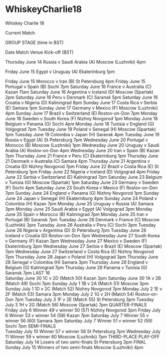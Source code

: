 # WhiskeyCharlie18
Whiskey Charlie 18

Current Match




GROUP STAGE		(time in BST) 	

Date	              Match	                              Venue	              Kick-off (BST)

Thursday June 14	  Russia v Saudi Arabia (A)	          Moscow (Luzhniki)	  4pm

Friday June 15	    Egypt v Uruguay (A)	                Ekaterinburg	      1pm

Friday June 15	    Morocco v Iran (B)	 St Petersburg	 4pm
Friday June 15	    Portugal v Spain (B)	 Sochi	 7pm
Saturday June 16	  France v Australia (C)	 Kazan	 11am
Saturday June 16	  Argentina v Iceland (D)	 Moscow (Spartak)	 2pm
Saturday June 16	 Peru v Denmark (C)	 Saransk	 5pm
Saturday June 16	 Croatia v Nigeria (D)	 Kaliningrad	 8pm
Sunday June 17	 Costa Rica v Serbia (E)	 Samara	 1pm
Sunday June 17	 Germany v Mexico (F)	 Moscow (Luzhniki)	 4pm
Sunday June 17	 Brazil v Switzerland (E)	 Rostov-on-Don	 7pm
Monday June 18	 Sweden v South Korea (F)	 Nizhny Novgorod	 1pm
Monday June 18	 Belgium v Panama (G)	 Sochi	 4pm
Monday June 18	 Tunisia v England (G)	 Volgograd	 7pm
Tuesday June 19	 Poland v Senegal (H)	 Moscow (Spartak)	 1pm
Tuesday June 19	 Colombia v Japan (H)	 Saransk	 4pm
Tuesday June 19	 Russia v Egypt (A)	 St Petersburg	 7pm
Wednesday June 20	 Portugal v Morocco (B)	 Moscow (Luzhniki)	 1pm
Wednesday June 20	 Uruguay v Saudi Arabia (A)	 Rostov-on-Don	 4pm
Wednesday June 20	 Iran v Spain (B)	 Kazan	 7pm
Thursday June 21	 France v Peru (C)	 Ekaterinburg	 1pm
Thursday June 21	 Denmark v Australia (C)	 Samara	 4pm
Thursday June 21	 Argentina v Croatia (D)	 Nizhny Novgorod	 7pm
Friday June 22	 Brazil v Costa Rica (E)	 St Petersburg	 1pm
Friday June 22	 Nigeria v Iceland (D)	 Volgograd	 4pm
Friday June 22	 Serbia v Switzerland (E)	 Kaliningrad	 7pm
Saturday June 23	 Belgium v Tunisia (G)	 Moscow (Spartak)	 1pm
Saturday June 23	 Germany v Sweden (F)	 Sochi	 4pm
Saturday June 23	 South Korea v Mexico (F)	 Rostov-on-Don	 7pm
Sunday June 24	 England v Panama (G)	 Nizhny Novgorod	 1pm
Sunday June 24	 Japan v Senegal (H)	 Ekaterinburg	 4pm
Sunday June 24	 Poland v Colombia (H)	 Kazan	 7pm
Monday June 25	 Uruguay v Russia (A)	 Samara	 3pm
Monday June 25	 Saudi Arabia v Egypt (A)	 Volgograd	 3pm
Monday June 25	 Spain v Morocco (B)	 Kaliningrad	 7pm
Monday June 25	 Iran v Portugal (B)	 Saransk	 7pm
Tuesday June 26	 Denmark v France (C)	 Moscow (Luzhniki)	 3pm
Tuesday June 26	 Australia v Peru (C)	 Sochi	 3pm
Tuesday June 26	 Nigeria v Argentina (D)	 St Petersburg	 7pm
Tuesday June 26	 Iceland v Croatia (D)	 Rostov-on-Don	 7pm
Wednesday June 27	 South Korea v Germany (F)	 Kazan	 3pm
Wednesday June 27	 Mexico v Sweden (F)	 Ekaterinburg	 3pm
Wednesday June 27	 Serbia v Brazil (E)	 Moscow (Spartak)	 7pm
Wednesday June 27	 Switzerland v Costa Rica (E)	 Nizhny Novgorod	 7pm
Thursday June 28	 Japan v Poland (H)	 Volgograd	 3pm
Thursday June 28	 Senegal v Colombia (H)	 Samara	 3pm
Thursday June 28	 England v Belgium (G)	 Kaliningrad	 7pm
Thursday June 28	 Panama v Tunisia (G)	 Saransk	 7pm
LAST 16			
Saturday June 30	 1C v 2D (Match 50)	Kazan	 3pm
Saturday June 30	 1A v 2B (Match 49)	Sochi	 7pm
Sunday July 1	 1B v 2A (Match 51)	Moscow	 3pm
Sunday July 1	 1D v 2C (Match 52)	Nizhny Novgorod	 7pm
Monday July 2	 1E v 2F (Match 53)	Samara	 3pm
Monday July 2	 1G v 2H (Match 54)	Rostov-on-Don	 7pm
Tuesday July 3	 1F v 2E (Match 55)	St Petersburg	 3pm
Tuesday July 3	 1H v 2G (Match 56)	Moscow (Spartak)	 7pm
QUARTER-FINALS			
Friday July 6	 Winner 49 v winner 50 (57)	 Nizhny Novgorod	 3pm
Friday July 6	 Winner 53 v winner 54 (58)	 Kazan	 7pm
Saturday July 7	 Winner 55 v winner 56 (60)	 Samara	 3pm
Saturday July 7	 Winner 51 v winner 52 (59)	 Sochi	 7pm
SEMI-FINALS			
Tuesday July 10	 Winner 57 v winner 58	 St Petersburg	 7pm
Wednesday July 11	 Winner 59 v winner 60	 Moscow (Luzhniki)	 7pm
THIRD-PLACE PLAY-OFF			
Saturday July 14	Losers of two semi-finals	 St Petersburg	 3pm
FINAL			
Sunday July 15	Winners of two semi-finals	 Moscow (Luzhniki)	 4pm
